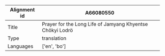 |Alignment id | A66080550
| --- | --- 
|Title | Prayer for the Long Life of Jamyang Khyentse Chökyi Lodrö 
|Type | translation
|Languages | ['en', 'bo']